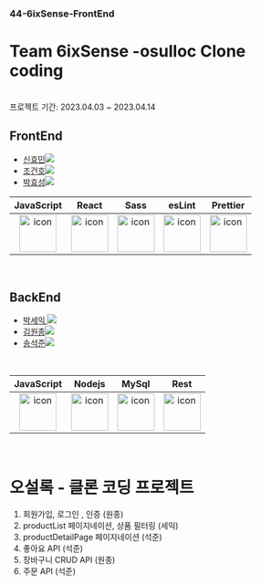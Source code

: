 ### 44-6ixSense-FrontEnd

# Team 6ixSense -osulloc Clone coding
<br />
프로젝트 기간: 2023.04.03 ~ 2023.04.14

## FrontEnd

- <a href="https://github.com/Hyomins-013">신효민<img src="https://img.shields.io/badge/GitHub-181717?style=flat-square&logo=GitHub&logoColor=white&link=https://github.com/hongyeollee"/></a>
- <a href="https://github.com/alchogh">조건호<img src="https://img.shields.io/badge/GitHub-181717?style=flat-square&logo=GitHub&logoColor=white&link=https://github.com/hongyeollee"/></a>
- <a href="https://github.com/Hyoster">박효성<img src="https://img.shields.io/badge/GitHub-181717?style=flat-square&logo=GitHub&logoColor=white&link=https://github.com/hongyeollee"/></a>


|                                             JavaScript                                             |                                                 React                                                 |                                                                              Sass                                                                               |                                                 esLint                                                 |                                                 Prettier                                                  |
| :------------------------------------------------------------------------------------------------: | :---------------------------------------------------------------------------------------------------: | :-------------------------------------------------------------------------------------------------------------------------------------------------------------: | :----------------------------------------------------------------------------------------------------: | :-------------------------------------------------------------------------------------------------------: |
| <img src="https://techstack-generator.vercel.app/js-icon.svg" alt="icon" width="65" height="65" /> | <img src="https://techstack-generator.vercel.app/react-icon.svg" alt="icon" width="65" height="65" /> | <div style="display: flex; align-items: flex-start;"><img src="https://techstack-generator.vercel.app/sass-icon.svg" alt="icon" width="65" height="65" /></div> | <img src="https://techstack-generator.vercel.app/eslint-icon.svg" alt="icon" width="65" height="65" /> |<div style="display: flex; align-items: flex-start;"><img src="https://techstack-generator.vercel.app/prettier-icon.svg" alt="icon" width="65" height="65" /></div> |




<br />



## BackEnd

- <a href="https://github.com/parkseyik">박세익 <img src="https://img.shields.io/badge/GitHub-181717?style=flat-square&logo=GitHub&logoColor=white&link=https://github.com/minseoya"/></a>
- <a href="https://github.com/thornewater">김원종<img src="https://img.shields.io/badge/GitHub-181717?style=flat-square&logo=GitHub&logoColor=white&link=https://github.com/lsg622"/></a>
- <a href="https://github.com/songsong95">송석준<img src="https://img.shields.io/badge/GitHub-181717?style=flat-square&logo=GitHub&logoColor=white&link=https://github.com/Dongrang072"/></a>

<br />


|                                             JavaScript                                             |                                                Nodejs                                                 |                                                 MySql                                                 |                                                  Rest                                                   |
| :------------------------------------------------------------------------------------------------: | :---------------------------------------------------------------------------------------------------: | :---------------------------------------------------------------------------------------------------: | :-----------------------------------------------------------------------------------------------------: |
| <img src="https://techstack-generator.vercel.app/js-icon.svg" alt="icon" width="65" height="65" /> | <img src="https://techstack-generator.vercel.app/nginx-icon.svg" alt="icon" width="65" height="65" /> | <img src="https://techstack-generator.vercel.app/mysql-icon.svg" alt="icon" width="65" height="65" /> | <img src="https://techstack-generator.vercel.app/restapi-icon.svg" alt="icon" width="65" height="65" /> |

  
<br/>

# 오설록 -  클론 코딩 프로젝트



1. 회원가입, 로그인 , 인증 (원종)
2. productList 페이지네이션, 상품 필터링 (세익)
3. productDetailPage 페이지네이션 (석준)
4. 좋아요 API (석준)
5. 장바구니 CRUD API (원종)
6. 주문 API (석준)


